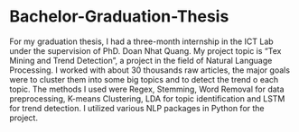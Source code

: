 # Bachelor-Graduation-Thesis
For my graduation thesis, I had a three-month internship in the ICT Lab under the supervision of PhD. Doan Nhat Quang. My project topic is “Tex Mining and Trend Detection”, a project in the field of Natural Language Processing. I worked with about 30 thousands raw articles, the major goals were to cluster them into some big topics and to detect the trend o each topic. The methods I used were Regex, Stemming, Word Removal for data preprocessing, K-means Clustering, LDA for topic identification and LSTM for trend detection. I utilized various NLP packages in Python for the project.
